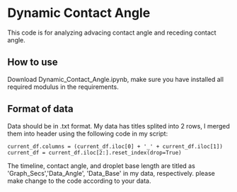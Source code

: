 # Dynamic Contact Angle
This code is for analyzing advacing contact angle and receding contact angle.

## How to use
Download Dynamic_Contact_Angle.ipynb, make sure you have installed all required modulus in the requirements.

## Format of data
Data should be in .txt format. My data has titles splited into 2 rows, I merged them into header using the following code in my script:

```
current_df.columns = (current_df.iloc[0] + '_' + current_df.iloc[1])
current_df = current_df.iloc[2:].reset_index(drop=True)
```

The timeline, contact angle, and droplet base length are titled as 'Graph_Secs','Data_Angle', 'Data_Base' in my data, respectively. please make change to the code according to your data.
